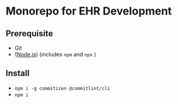 # Monorepo for EHR Development

## Prerequisite
- Git
- ([Node.js](https://nodejs.org/en/)) (includes `npm` and `npx` )

## Install
- `npm i -g commitizen @commitlint/cli`
- `npm i`